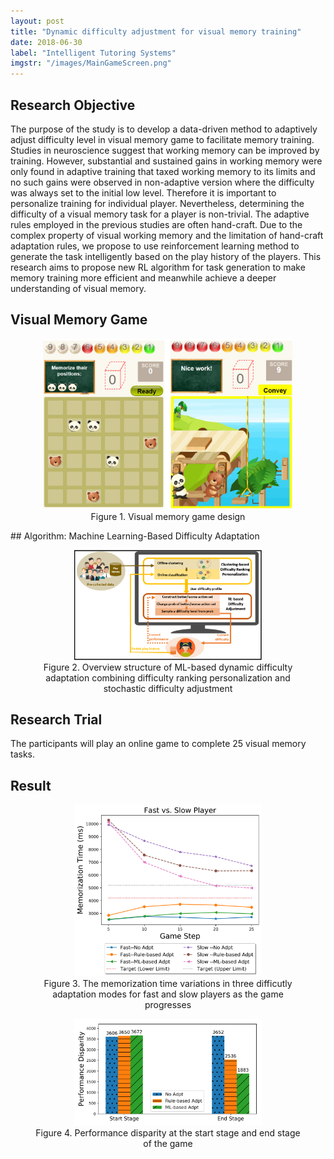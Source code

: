 ```yaml
---
layout: post
title: "Dynamic difficulty adjustment for visual memory training"
date: 2018-06-30
label: "Intelligent Tutoring Systems"
imgstr: "/images/MainGameScreen.png"
---
```


## Research Objective
The purpose of the study is to develop a data-driven method to adaptively adjust difficulty level in visual memory game to facilitate memory training. Studies in neuroscience suggest that working memory can be improved by training. However, substantial and sustained gains in working memory were only found in adaptive training that taxed working memory to its limits and no such gains were observed in non-adaptive version where the difficulty was always set to the initial low level. Therefore it is important to personalize training for individual player. Nevertheless, determining the difficulty of a visual memory task for a player is non-trivial. The adaptive rules employed in the previous studies are often hand-craft. Due to the complex property of visual working memory and the limitation of hand-craft adaptation rules, we propose to use reinforcement learning method to generate the task intelligently based on the play history of the players. This research aims to propose new RL algorithm for task generation to make memory training more efficient and meanwhile achieve a deeper understanding of visual memory. 

## Visual Memory Game
<figure style="text-align:center">
<img src="/images/MainGameScreen.png" alt="hi" class="inline" width="400" />
  <figcaption style="text-align:center">Figure 1. Visual memory game design</figcaption>
  </figure>
## Algorithm: Machine Learning-Based Difficulty Adaptation
<figure style="text-align:center">
<img src="/images/vmg/overview_ML_dda.png" alt="hi" class="inline" width="300" />
  <figcaption style="text-align:center">Figure 2. Overview structure of ML-based dynamic difficulty adaptation combining difficulty ranking  personalization and stochastic difficulty adjustment</figcaption>
  </figure>

## Research Trial

The participants will play an online game to complete 25 visual memory tasks.

## Result
<figure style="text-align:center">
<img src="/images/vmg/fast_slow.png" alt="hi" class="inline" width="300" />
  <figcaption style="text-align:center">Figure 3. The memorization time variations in three difficutly adaptation modes for fast and slow players as the game progresses</figcaption>
  </figure>

<figure style="text-align:center">
<img src="/images/vmg/performanceDis_binmap.png" alt="hi" class="inline" width="300" />
  <figcaption style="text-align:center">Figure 4. Performance disparity at the start stage and end stage of the game</figcaption>
  </figure>
